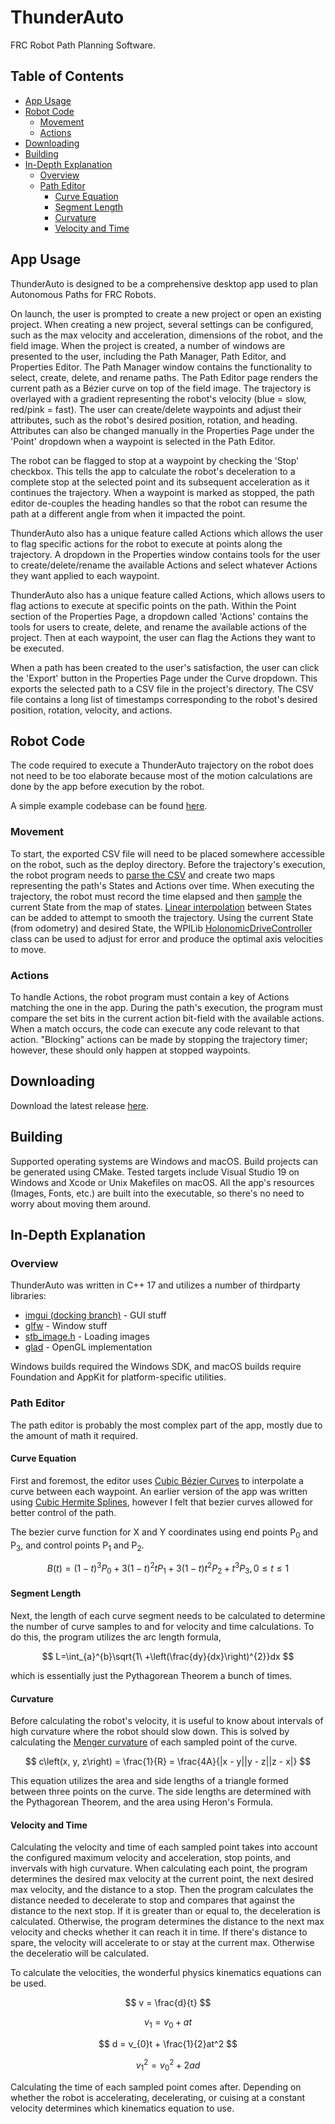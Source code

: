 # ThunderAuto

FRC Robot Path Planning Software.

## Table of Contents

* [App Usage](#app-usage)
* [Robot Code](#robot-code)
    * [Movement](#movement)
    * [Actions](#actions)
* [Downloading](#downloading)
* [Building](#building)
* [In-Depth Explanation](#in-depth-explanation)
    * [Overview](#overview)
    * [Path Editor](#path-editor)
        * [Curve Equation](#curve-equation)
        * [Segment Length](#segment-length)
        * [Curvature](#curvature)
        * [Velocity and Time](#velocity-and-time)

## App Usage

ThunderAuto is designed to be a comprehensive desktop app used to plan Autonomous Paths for FRC Robots.

On launch, the user is prompted to create a new project or open an existing project. When creating a new project, several settings can be configured, such as the max velocity and acceleration, dimensions of the robot, and the field image. When the project is created, a number of windows are presented to the user, including the Path Manager, Path Editor, and Properties Editor. The Path Manager window contains the functionality to select, create, delete, and rename paths. The Path Editor page renders the current path as a Bézier curve on top of the field image. The trajectory is overlayed with a gradient representing the robot's velocity (blue = slow, red/pink = fast). The user can create/delete waypoints and adjust their attributes, such as the robot's desired position, rotation, and heading. Attributes can also be changed manually in the Properties Page under the 'Point' dropdown when a waypoint is selected in the Path Editor.

The robot can be flagged to stop at a waypoint by checking the 'Stop' checkbox. This tells the app to calculate the robot's deceleration to a complete stop at the selected point and its subsequent acceleration as it continues the trajectory. When a waypoint is marked as stopped, the path editor de-couples the heading handles so that the robot can resume the path at a different angle from when it impacted the point.

ThunderAuto also has a unique feature called Actions which allows the user to flag specific actions for the robot to execute at points along the trajectory. A dropdown in the Properties window contains tools for the user to create/delete/rename the available Actions and  select whatever Actions they want applied to each waypoint.

ThunderAuto also has a unique feature called Actions, which allows users to flag actions to execute at specific points on the path. Within the Point section of the Properties Page, a dropdown called 'Actions' contains the tools for users to create, delete, and rename the available actions of the project. Then at each waypoint, the user can flag the Actions they want to be executed.

When a path has been created to the user's satisfaction, the user can click the 'Export' button in the Properties Page under the Curve dropdown. This exports the selected path to a CSV file in the project's directory. The CSV file contains a long list of timestamps corresponding to the robot's desired position, rotation, velocity, and actions.

## Robot Code

The code required to execute a ThunderAuto trajectory on the robot does not need to be too elaborate because most of the motion calculations are done by the app before execution by the robot.

A simple example codebase can be found [here](https://github.com/petelilley/Homer).

### Movement

To start, the exported CSV file will need to be placed somewhere accessible on the robot, such as the deploy directory. Before the trajectory's execution, the robot program needs to [parse the CSV](https://github.com/petelilley/Homer/blob/main/src/Main/Trajectory/Trajectory.cpp#L43) and create two maps representing the path's States and Actions over time. When executing the trajectory, the robot must record the time elapsed and then [sample](https://github.com/petelilley/Homer/blob/main/src/Main/Trajectory/Trajectory.cpp#L62) the current State from the map of states. [Linear interpolation](https://github.com/petelilley/Homer/blob/main/src/Main/Trajectory/Trajectory.cpp#L94) between States can be added to attempt to smooth the trajectory. Using the current State (from odometry) and desired State, the WPILib [HolonomicDriveController](https://first.wpi.edu/wpilib/allwpilib/docs/release/cpp/classfrc_1_1_holonomic_drive_controller.html) class can be used to adjust for error and produce the optimal axis velocities to move.

### Actions

To handle Actions, the robot program must contain a key of Actions matching the one in the app. During the path's execution, the program must compare the set bits in the current action bit-field with the available actions. When a match occurs, the code can execute any code relevant to that action. "Blocking" actions can be made by stopping the trajectory timer; however, these should only happen at stopped waypoints.

## Downloading

Download the latest release [here](https://github.com/petelilley/ThunderAuto/releases/latest).

## Building

Supported operating systems are Windows and macOS. Build projects can be generated using CMake. Tested targets include Visual Studio 19 on Windows and Xcode or Unix Makefiles on macOS. All the app's resources (Images, Fonts, etc.) are built into the executable, so there's no need to worry about moving them around.

## In-Depth Explanation

### Overview

ThunderAuto was written in C++ 17 and utilizes a number of thirdparty libraries:

* [imgui (docking branch)](https://github.com/ocornut/imgui/tree/docking) - GUI stuff
* [glfw](https://github.com/glfw/glfw/tree/master) - Window stuff
* [stb_image.h](https://github.com/nothings/stb/blob/master/stb_image.h) - Loading images
* [glad](https://glad.dav1d.de/) - OpenGL implementation

Windows builds required the Windows SDK, and macOS builds require Foundation and AppKit for platform-specific utilities.

### Path Editor

The path editor is probably the most complex part of the app, mostly due to the amount of math it required.

#### Curve Equation

First and foremost, the editor uses [Cubic Bézier Curves](https://en.m.wikipedia.org/wiki/B%C3%A9zier_curve) to interpolate a curve between each waypoint. An earlier version of the app was written using [Cubic Hermite Splines](https://en.m.wikipedia.org/wiki/Cubic_Hermite_spline), however I felt that bezier curves allowed for better control of the path. 

The bezier curve function for X and Y coordinates using end points P<sub>0</sub> and P<sub>3</sub>, and control points P<sub>1</sub> and P<sub>2</sub>.

$$ B\left(t\right) = \left(1 - t\right)^3 P_{0} + 3\left(1 - t\right)^2 t P_{1} + 3\left(1 - t\right)t^2 P_{2} + t^3 P_{3}, 0 \le t \le 1 $$

#### Segment Length

Next, the length of each curve segment needs to be calculated to determine the number of curve samples to and for velocity and time calculations. To do this, the program utilizes the arc length formula,

$$ L=\int_{a}^{b}\sqrt{1\ +\left(\frac{dy}{dx}\right)^{2}}dx $$

which is essentially just the Pythagorean Theorem a bunch of times.

#### Curvature

Before calculating the robot's velocity, it is useful to know about intervals of high curvature where the robot should slow down. This is solved by calculating the [Menger curvature](https://en.wikipedia.org/wiki/Menger_curvature) of each sampled point of the curve.

$$ c\left(x, y, z\right) = \frac{1}{R} = \frac{4A}{|x - y||y - z||z - x|} $$

This equation utilizes the area and side lengths of a triangle formed between three points on the curve. The side lengths are determined with the Pythagorean Theorem, and the area using Heron's Formula.

#### Velocity and Time

Calculating the velocity and time of each sampled point takes into account the configured maximum velocity and acceleration, stop points, and invervals with high curvature. When calculating each point, the program determines the desired max velocity at the current point, the next desired max velocity, and the distance to a stop. Then the program calculates the distance needed to decelerate to stop and compares that against the distance to the next stop. If it is greater than or equal to, the deceleration is calculated. Otherwise, the program determines the distance to the next max velocity and checks whether it can reach it in time. If there's distance to spare, the velocity will accelerate to or stay at the current max. Otherwise the deceleratio will be calculated.

To calculate the velocities, the wonderful physics kinematics equations can be used.

$$ v = \frac{d}{t} $$

$$ v_{1} = v_{0} + at $$

$$ d = v_{0}t + \frac{1}{2}at^2 $$

$$ v_{1}^2 = v_{0}^2 + 2ad $$

Calculating the time of each sampled point comes after. Depending on whether the robot is accelerating, decelerating, or cuising at a constant velocity determines which kinematics equation to use.
